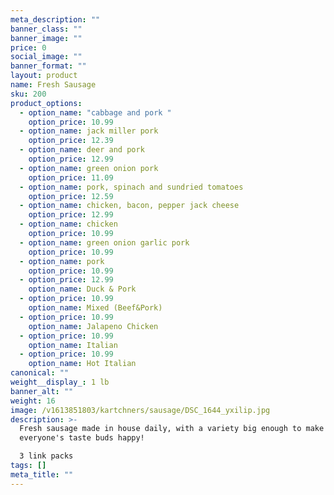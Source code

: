 ```yaml
---
meta_description: ""
banner_class: ""
banner_image: ""
price: 0
social_image: ""
banner_format: ""
layout: product
name: Fresh Sausage
sku: 200
product_options:
  - option_name: "cabbage and pork "
    option_price: 10.99
  - option_name: jack miller pork
    option_price: 12.39
  - option_name: deer and pork
    option_price: 12.99
  - option_name: green onion pork
    option_price: 11.09
  - option_name: pork, spinach and sundried tomatoes
    option_price: 12.59
  - option_name: chicken, bacon, pepper jack cheese
    option_price: 12.99
  - option_name: chicken
    option_price: 10.99
  - option_name: green onion garlic pork
    option_price: 10.99
  - option_name: pork
    option_price: 10.99
  - option_price: 12.99
    option_name: Duck & Pork
  - option_price: 10.99
    option_name: Mixed (Beef&Pork)
  - option_price: 10.99
    option_name: Jalapeno Chicken
  - option_price: 10.99
    option_name: Italian
  - option_price: 10.99
    option_name: Hot Italian
canonical: ""
weight__display_: 1 lb
banner_alt: ""
weight: 16
image: /v1613851803/kartchners/sausage/DSC_1644_yxilip.jpg
description: >-
  Fresh sausage made in house daily, with a variety big enough to make
  everyone's taste buds happy!

  3 link packs
tags: []
meta_title: ""
---
```

